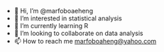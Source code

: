 - 👋 Hi, I’m @marfoboaeheng
- 👀 I’m interested in statistical analysis
- 🌱 I’m currently learning R 
- 💞️ I’m looking to collaborate on data analysis
- 📫 How to reach me marfoboaheng@yahoo.com

<!---
marfoboaeheng/marfoboaeheng is a ✨ special ✨ repository because its `README.md` (this file) appears on your GitHub profile.
You can click the Preview link to take a look at your changes.
--->
